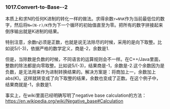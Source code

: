### 1017.Convert-to-Base--2

本质上和求N的任何K进制的转化一样的做法。求得余数```r=N%K```作为当前最低位的数字，然后将```N=(N-r)/K```作为下一个循环的初始值直至为零。把所有的数字拼接起来倒序输出就是K进制的结果。

特别注意，余数r必须是正数，也就是说无法除尽的时候，采用的是向下取整。比如说5/(-3)，依据严格的数学定义，商是-2，余数是1.

但是，当除数是负数的时候，不同语言的运算规则会不一样。在C++/Java里面，整数的除法都是向零取整。比如说5/(-3)，结果商是-1，余数是-2.这个余数因为是负数，是无法用来作为进制转换结果的。解决方案是：将商加上一，余数加上abs(K)。这样就转变成了向下取整的结果，余数也变成了正数。在这个例子中，结果商就是-1，余数是1.

事实上，在wiki里面已经明确写明了negative base calculation的方法：https://en.wikipedia.org/wiki/Negative_base#Calculation
